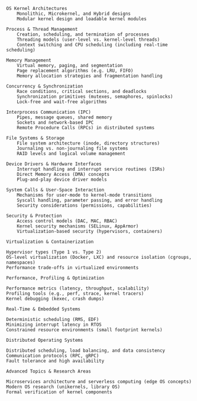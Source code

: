     OS Kernel Architectures
        Monolithic, Microkernel, and Hybrid designs
        Modular kernel design and loadable kernel modules

    Process & Thread Management
        Creation, scheduling, and termination of processes
        Threading models (user-level vs. kernel-level threads)
        Context switching and CPU scheduling (including real-time scheduling)

    Memory Management
        Virtual memory, paging, and segmentation
        Page replacement algorithms (e.g. LRU, FIFO)
        Memory allocation strategies and fragmentation handling

    Concurrency & Synchronization
        Race conditions, critical sections, and deadlocks
        Synchronization primitives (mutexes, semaphores, spinlocks)
        Lock-free and wait-free algorithms

    Interprocess Communication (IPC)
        Pipes, message queues, shared memory
        Sockets and network-based IPC
        Remote Procedure Calls (RPCs) in distributed systems

    File Systems & Storage
        File system architecture (inode, directory structures)
        Journaling vs. non-journaling file systems
        RAID levels and logical volume management

    Device Drivers & Hardware Interfaces
        Interrupt handling and interrupt service routines (ISRs)
        Direct Memory Access (DMA) concepts
        Plug-and-play device driver models

    System Calls & User-Space Interaction
        Mechanisms for user-mode to kernel-mode transitions
        Syscall handling, parameter passing, and error handling
        Security considerations (permissions, capabilities)

    Security & Protection
        Access control models (DAC, MAC, RBAC)
        Kernel security mechanisms (SELinux, AppArmor)
        Virtualization-based security (hypervisors, containers)

    Virtualization & Containerization

    Hypervisor types (Type 1 vs. Type 2)
    OS-level virtualization (Docker, LXC) and resource isolation (cgroups, namespaces)
    Performance trade-offs in virtualized environments

    Performance, Profiling & Optimization

    Performance metrics (latency, throughput, scalability)
    Profiling tools (e.g., perf, strace, kernel tracers)
    Kernel debugging (kexec, crash dumps)

    Real-Time & Embedded Systems

    Deterministic scheduling (RMS, EDF)
    Minimizing interrupt latency in RTOS
    Constrained resource environments (small footprint kernels)

    Distributed Operating Systems

    Distributed scheduling, load balancing, and data consistency
    Communication protocols (RPC, gRPC)
    Fault tolerance and high availability

    Advanced Topics & Research Areas

    Microservices architecture and serverless computing (edge OS concepts)
    Modern OS research (unikernels, library OS)
    Formal verification of kernel components
